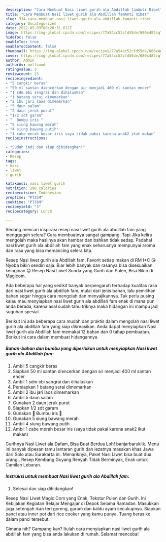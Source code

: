 ```yaml
---
description: "Cara Membuat Nasi liwet gurih ala Abdillah famAnti Ribet"
title: "Cara Membuat Nasi liwet gurih ala Abdillah famAnti Ribet"
slug: 314-cara-membuat-nasi-liwet-gurih-ala-abdillah-famanti-ribet
category: Uncategorized
date: 2022-05-09T08:28:31.012Z
image: https://img-global.cpcdn.com/recipes/77a54cc52cfd55de/680x482cq70/nasi-liwet-gurih-ala-abdillah-fam-foto-resep-utama.jpg
hideToc: false
enableToc: true
enableTocContent: false
thumbnail: https://img-global.cpcdn.com/recipes/77a54cc52cfd55de/680x482cq70/nasi-liwet-gurih-ala-abdillah-fam-foto-resep-utama.jpg
cover: https://img-global.cpcdn.com/recipes/77a54cc52cfd55de/680x482cq70/nasi-liwet-gurih-ala-abdillah-fam-foto-resep-utama.jpg
author: Admin
authorAv: notfound
ratingvalue: 3
reviewcount: 23
recipeingredient:
- "5 cangkir beras"
- "50 ml santan diencerkan dengan air menjadi 400 ml santan encer"
- "1 sdm ebi sangrai dan dihaluskan"
- "1 batang serai dimemarkan"
- "2 ibu jari laos dimemarkan"
- "5 daun salam"
- "2 daun jeruk purut"
- "1/2 sdt garam"
- "  Bumbu iris "
- "5 siung bawang merah"
- "4 siung bawang putih"
- "1 cabe merah besar iris saya tidak pakai karena anak2 ikut makan"
recipeinstructions:

- "Sudah jadi dan siap dihidangkan!"
categories:
- Resep
tags:
- nasi
- liwet
- gurih

katakunci: nasi liwet gurih 
nutrition: 290 calories
recipecuisine: Indonesian
preptime: "PT35M"
cooktime: "PT38M"
recipeyield: "3"
recipecategory: Lunch

---
```



Sedang mencari inspirasi resep nasi liwet gurih ala abdillah fam yang menggugah selera? Cara membuatnya sangat gampang. Tapi Jika keliru mengolah maka hasilnya akan hambar dan bahkan tidak sedap. Padahal nasi liwet gurih ala abdillah fam yang enak seharusnya mempunyai aroma dan rasa yang bisa memancing selera kita.


Resep Nasi liwet gurih ala Abdillah fam. Favorit setiap makan di RM I*C 😘 Nyoba bikin sendiri saja. Biar lebih banyak dan rasanya bisa disesuaikan keinginan 😊 Resep Nasi Liwet Sunda yang Gurih dan Pulen, Bisa Bikin di Magicom.

Ada beberapa hal yang sedikit banyak berpengaruh terhadap kualitas rasa dari nasi liwet gurih ala abdillah fam, mulai dari jenis bahan, lalu pemilihan bahan segar hingga cara mengolah dan menyajikannya. Tak perlu pusing kalau mau menyiapkan nasi liwet gurih ala abdillah fam enak di mana pun anda berada, karena asal sudah tahu triknya maka hidangan ini mampu jadi suguhan spesial.


Berikut ini ada beberapa cara mudah dan praktis dalam mengolah nasi liwet gurih ala abdillah fam yang siap dikreasikan. Anda dapat menyiapkan Nasi liwet gurih ala Abdillah fam memakai 12 bahan dan 0 tahap pembuatan. Berikut ini cara dalam membuat hidangannya.

<!--inarticleads1-->

##### Bahan-bahan dan bumbu yang diperlukan untuk menyiapkan Nasi liwet gurih ala Abdillah fam:

1. Ambil 5 cangkir beras
1. Siapkan 50 ml santan diencerkan dengan air menjadi 400 ml santan encer
1. Ambil 1 sdm ebi sangrai dan dihaluskan
1. Persiapkan 1 batang serai dimemarkan
1. Ambil 2 ibu jari laos dimemarkan
1. Ambil 5 daun salam
1. Gunakan 2 daun jeruk purut
1. Siapkan 1/2 sdt garam
1. Gunakan  👑 Bumbu iris 👑
1. Gunakan 5 siung bawang merah
1. Ambil 4 siung bawang putih
1. Ambil 1 cabe merah besar iris (saya tidak pakai karena anak2 ikut makan)


Gurihnya Nasi Liwet ala Dafam, Bisa Buat Berdua Loh! banjarbaruklik. Menu ini banyak dipesan tamu lantaran gurih dan lezatnya masakan khas Jawa dari Solo atau Surakarta ini. Menariknya, Paket Nasi Liwet bisa buat dua orang.. Resep Kembang Goyang Renyah Tidak Berminyak, Enak untuk Camilan Lebaran. 

<!--inarticleads2-->

##### Instruksi untuk membuat Nasi liwet gurih ala Abdillah fam:


1. Selesai dan siap dihidangkan!

Resep Nasi Liwet Magic Com yang Enak, Tekstur Pulen dan Gurih. Ini Kebijakan Kegiatan Belajar Mengajar di Depok Selama Ramadan. Masukkan juga setengah ikan teri goreng, garam dan kaldu ayam secukupnya. Siapkan panci atau inner pot dari rice cooker yang kamu punya. Tuang beras ke dalam panci tersebut. 

Gimana nih? Gampang kan? Itulah cara menyiapkan nasi liwet gurih ala abdillah fam yang bisa anda lakukan di rumah. Selamat mencoba!
